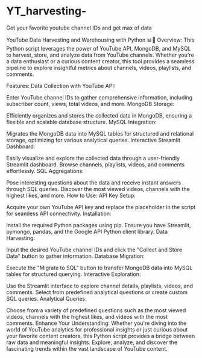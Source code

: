 # YT_harvesting-
Get your favorite youtube channel IDs and get max of data  

YouTube Data Harvesting and Warehousing with Python 📊🐍
Overview:
This Python script leverages the power of YouTube API, MongoDB, and MySQL to harvest, store, and analyze data from YouTube channels. Whether you're a data enthusiast or a curious content creator, this tool provides a seamless pipeline to explore insightful metrics about channels, videos, playlists, and comments.

Features:
Data Collection with YouTube API:

Enter YouTube channel IDs to gather comprehensive information, including subscriber count, views, total videos, and more.
MongoDB Storage:

Efficiently organizes and stores the collected data in MongoDB, ensuring a flexible and scalable database structure.
MySQL Integration:

Migrates the MongoDB data into MySQL tables for structured and relational storage, optimizing for various analytical queries.
Interactive Streamlit Dashboard:

Easily visualize and explore the collected data through a user-friendly Streamlit dashboard. Browse channels, playlists, videos, and comments effortlessly.
SQL Aggregations:

Pose interesting questions about the data and receive instant answers through SQL queries. Discover the most viewed videos, channels with the highest likes, and more.
How to Use:
API Key Setup:

Acquire your own YouTube API key and replace the placeholder in the script for seamless API connectivity.
Installation:

Install the required Python packages using pip. Ensure you have Streamlit, pymongo, pandas, and the Google API Python client library.
Data Harvesting:

Input the desired YouTube channel IDs and click the "Collect and Store Data" button to gather information.
Database Migration:

Execute the "Migrate to SQL" button to transfer MongoDB data into MySQL tables for structured querying.
Interactive Exploration:

Use the Streamlit interface to explore channel details, playlists, videos, and comments. Select from predefined analytical questions or create custom SQL queries.
Analytical Queries:

Choose from a variety of predefined questions such as the most viewed videos, channels with the highest likes, and videos with the most comments.
Enhance Your Understanding:
Whether you're diving into the world of YouTube analytics for professional insights or just curious about your favorite content creators, this Python script provides a bridge between raw data and meaningful insights. Explore, analyze, and discover the fascinating trends within the vast landscape of YouTube content.




